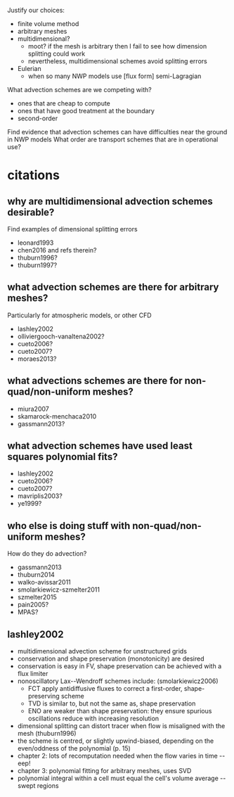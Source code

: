 Justify our choices:
- finite volume method
- arbitrary meshes
- multidimensional?
  - moot?  if the mesh is arbitrary then I fail to see how dimension splitting could work
  - nevertheless, multidimensional schemes avoid splitting errors
- Eulerian
  - when so many NWP models use [flux form] semi-Lagragian

What advection schemes are we competing with?
- ones that are cheap to compute
- ones that have good treatment at the boundary
- second-order

Find evidence that advection schemes can have difficulties near the ground in NWP models
What order are transport schemes that are in operational use?

citations
=========


why are multidimensional advection schemes desirable?
-----------------------------------------------------
Find examples of dimensional splitting errors

- leonard1993
- chen2016 and refs therein?
- thuburn1996?
- thuburn1997?



what advection schemes are there for arbitrary meshes?
------------------------------------------------------
Particularly for atmospheric models, or other CFD

- lashley2002
- olliviergooch-vanaltena2002?
- cueto2006?
- cueto2007?
- moraes2013?

what advections schemes are there for non-quad/non-uniform meshes?
------------------------------------------------------------------

- miura2007
- skamarock-menchaca2010
- gassmann2013?

what advection schemes have used least squares polynomial fits?
---------------------------------------------------------------

- lashley2002
- cueto2006?
- cueto2007?
- mavriplis2003?
- ye1999?

who else is doing stuff with non-quad/non-uniform meshes?
---------------------------------------------------------
How do they do advection?

- gassmann2013
- thuburn2014
- walko-avissar2011
- smolarkiewicz-szmelter2011
- szmelter2015
- pain2005?
- MPAS?

lashley2002
-----------

- multidimensional advection scheme for unstructured grids
- conservation and shape preservation (monotonicity) are desired
- conservation is easy in FV, shape preservation can be achieved with a flux limiter
- nonoscillatory Lax--Wendroff schemes include: (smolarkiewicz2006)
  - FCT apply antidiffusive fluxes to correct a first-order, shape-preserving scheme
  - TVD is similar to, but not the same as, shape preservation
  - ENO are weaker than shape preservation: they ensure spurious oscillations reduce with increasing resolution
- dimensional splitting can distort tracer when flow is misaligned with the mesh (thuburn1996)
- the scheme is centred, or slightly upwind-biased, depending on the even/oddness of the polynomial (p. 15)
- chapter 2: lots of recomputation needed when the flow varies in time -- eep!
- chapter 3: polynomial fitting for arbitrary meshes, uses SVD
- polynomial integral within a cell must equal the cell's volume average -- swept regions

